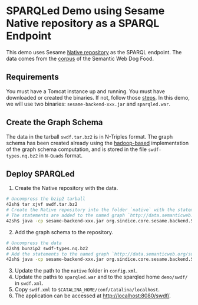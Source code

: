 # SPARQLed Demo using Sesame Native repository as a SPARQL Endpoint

This demo uses Sesame [Native repository](http://openrdf.callimachus.net/sesame/2.7/docs/users.docbook?view#Creating_a_Native_RDF_Repository) as the SPARQL endpoint. The data comes from the [corpus](http://datahub.io/dataset/semantic-web-dog-food) of the Semantic Web Dog Food.

## Requirements

You must have a Tomcat instance up and running.
You must have downloaded or created the binaries. If not, follow those [steps](https://github.com/sindice/sparqled/wiki/Getting-Binaries). In this demo, we will use two binaries: `sesame-backend-xxx.jar` and `sparqled.war`.

## Create the Graph Schema

The data in the tarball `swdf.tar.bz2` is in N-Triples format. The graph schema has been created already using the [hadoop-based](https://github.com/sindice/summary) implementation of the graph schema computation, and is stored in the file `swdf-types.nq.bz2` in `N-Quads` format.

## Deploy SPARQLed

1. Create the Native repository with the data.
```sh
# Uncompress the bzip2 tarball
42sh$ tar xjvf swdf.tar.bz2
# Create the Native repository into the folder `native` with the statements in the files under `./swdf/` folder.
# The statements are added to the named graph `http://data.semanticweb.org/`.
42sh$ java -cp sesame-backend-xxx.jar org.sindice.core.sesame.backend.SesameBackendCLI --format N-TRIPLES --type NATIVE --args native --contexts http://data.semanticweb.org/ --add-rdf ./swdf/
```
2. Add the graph schema to the repository.
```sh
# Uncompress the data
42sh$ bunzip2 swdf-types.nq.bz2
# Add the statements to the named graph `http://data.semanticweb.org/summary`.
42sh$ java -cp sesame-backend-xxx.jar org.sindice.core.sesame.backend.SesameBackendCLI --format N-QUADS --type NATIVE --args native-summary --contexts http://data.semanticweb.org/summary --add-rdf ./swdf-types.nq
```
3. Update the path to the `native` folder in `config.xml`.
4. Update the paths to `sparqled.war` and to the sparqled home `demo/swdf/` in `swdf.xml`.
5. Copy `swdf.xml` to `$CATALINA_HOME/conf/Catalina/localhost`.
6. The application can be accessed at [http://localhost:8080/swdf/](http://localhost:8080/swdf/).
